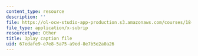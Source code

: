 ```yaml
---
content_type: resource
description: ''
file: https://ol-ocw-studio-app-production.s3.amazonaws.com/courses/18-086-mathematical-methods-for-engineers-ii-spring-2006/67edafe9e7e85a75a9ed8e7b5e2a0a26_94nmfDkTL-E.vtt
file_type: application/x-subrip
resourcetype: Other
title: 3play caption file
uid: 67edafe9-e7e8-5a75-a9ed-8e7b5e2a0a26
---
```


